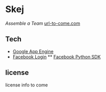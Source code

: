 # Skej
*Assemble a Team* [url-to-come.com](http://www.google.com)

## Tech
* [Google App Engine](https://developers.google.com/appengine/)
* [Facebook Login](https://developers.facebook.com/docs/concepts/login/)
** [Facebook Python SDK](https://github.com/pythonforfacebook/facebook-sdk/)

## license
license info to come
